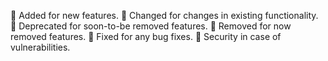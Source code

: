 	Added for new features.
	Changed for changes in existing functionality.
	Deprecated for soon-to-be removed features.
	Removed for now removed features.
	Fixed for any bug fixes.
	Security in case of vulnerabilities.
